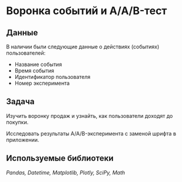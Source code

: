 # Воронка событий и A/A/B-тест
## Данные
В наличии были следующие данные о действиях (событиях) пользователей:
- Название события
- Время события
- Идентификатор пользователя
- Номер эксперимента

## Задача
Изучить воронку продаж и узнайть, как пользователи доходят до покупки.

Исследовать результаты A/A/B-эксперимента с заменой шрифта в приложении.

## Используемые библиотеки
*Pandas, Datetime, Matplotlib, Plotly, SciPy, Math*
